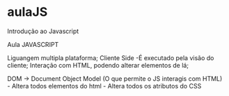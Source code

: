 # aulaJS
Introdução ao Javascript

Aula JAVASCRIPT

Liguangem multipla plataforma;
Cliente Side -É executado pela visão do cliente;
Interação com HTML, podendo alterar elementos de lá;

DOM -> Document Object Model (O que permite o JS interagis com HTML)
	- Altera todos elementos do html
	- Altera todos os atributos do CSS